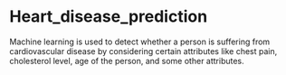 # Heart_disease_prediction
 Machine learning is used to detect whether a person is suffering from cardiovascular disease by considering certain attributes like chest pain, cholesterol
level, age of the person, and some other attributes.
